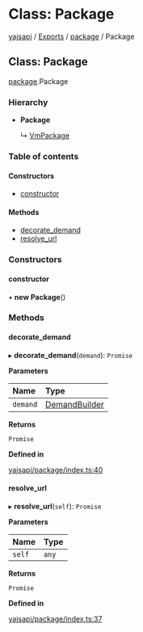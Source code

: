# Class: Package

[yajsapi](../yajsapi.md) / [Exports](../modules/) / [package](../modules/package.md) / Package

## Class: Package

[package](../modules/package.md).Package

### Hierarchy

* **Package**

  ↳ [VmPackage](package.vmpackage.md)

### Table of contents

#### Constructors

* [constructor](package.package-1.md#constructor)

#### Methods

* [decorate\_demand](package.package-1.md#decorate_demand)
* [resolve\_url](package.package-1.md#resolve_url)

### Constructors

#### constructor

• **new Package**\(\)

### Methods

#### decorate\_demand

▸ **decorate\_demand**\(`demand`\): `Promise`

**Parameters**

| Name | Type |
| :--- | :--- |
| `demand` | [DemandBuilder](props_builder.demandbuilder.md) |

**Returns**

`Promise`

**Defined in**

[yajsapi/package/index.ts:40](https://github.com/golemfactory/yajsapi/blob/8f42a91/yajsapi/package/index.ts#L40)

#### resolve\_url

▸ **resolve\_url**\(`self`\): `Promise`

**Parameters**

| Name | Type |
| :--- | :--- |
| `self` | `any` |

**Returns**

`Promise`

**Defined in**

[yajsapi/package/index.ts:37](https://github.com/golemfactory/yajsapi/blob/8f42a91/yajsapi/package/index.ts#L37)

